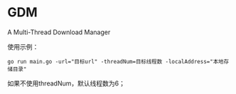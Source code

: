 # GDM
A Multi-Thread Download Manager

使用示例：

```
go run main.go -url="目标url" -threadNum=目标线程数 -localAddress="本地存储目录"
```

如果不使用threadNum，默认线程数为6；